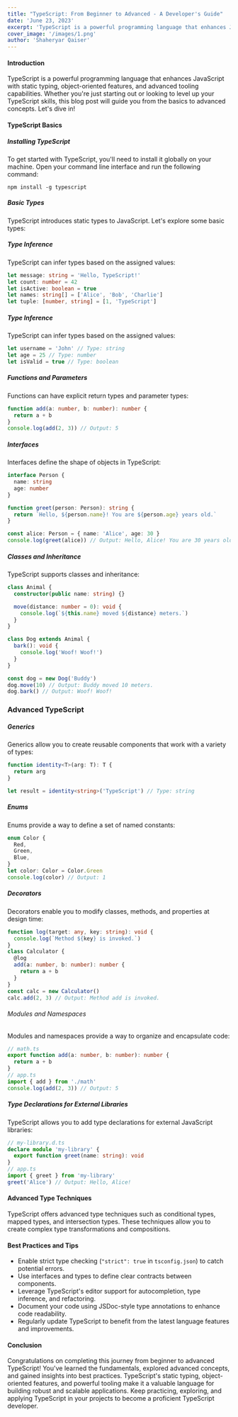```yaml
---
title: "TypeScript: From Beginner to Advanced - A Developer's Guide"
date: 'June 23, 2023'
excerpt: 'TypeScript is a powerful programming language that enhances JavaScript with static typing, object-oriented features, and advanced tooling capabilities.'
cover_image: '/images/1.png'
author: 'Shaheryar Qaiser'
---
```


#### Introduction

TypeScript is a powerful programming language that enhances JavaScript with static typing, object-oriented features, and advanced tooling capabilities. Whether you're just starting out or looking to level up your TypeScript skills, this blog post will guide you from the basics to advanced concepts. Let's dive in!

#### TypeScript Basics

##### Installing TypeScript

To get started with TypeScript, you'll need to install it globally on your machine. Open your command line interface and run the following command:

```
npm install -g typescript
```

##### Basic Types

TypeScript introduces static types to JavaScript. Let's explore some basic types:

##### Type Inference

TypeScript can infer types based on the assigned values:

```typescript
let message: string = 'Hello, TypeScript!'
let count: number = 42
let isActive: boolean = true
let names: string[] = ['Alice', 'Bob', 'Charlie']
let tuple: [number, string] = [1, 'TypeScript']
```

##### Type Inference

TypeScript can infer types based on the assigned values:

```typescript
let username = 'John' // Type: string
let age = 25 // Type: number
let isValid = true // Type: boolean
```

##### Functions and Parameters

Functions can have explicit return types and parameter types:

```typescript
function add(a: number, b: number): number {
  return a + b
}
console.log(add(2, 3)) // Output: 5
```

##### Interfaces

Interfaces define the shape of objects in TypeScript:

```typescript
interface Person {
  name: string
  age: number
}

function greet(person: Person): string {
  return `Hello, ${person.name}! You are ${person.age} years old.`
}

const alice: Person = { name: 'Alice', age: 30 }
console.log(greet(alice)) // Output: Hello, Alice! You are 30 years old.
```

##### Classes and Inheritance

TypeScript supports classes and inheritance:

```typescript
class Animal {
  constructor(public name: string) {}

  move(distance: number = 0): void {
    console.log(`${this.name} moved ${distance} meters.`)
  }
}

class Dog extends Animal {
  bark(): void {
    console.log('Woof! Woof!')
  }
}

const dog = new Dog('Buddy')
dog.move(10) // Output: Buddy moved 10 meters.
dog.bark() // Output: Woof! Woof!
```

### Advanced TypeScript

##### Generics

Generics allow you to create reusable components that work with a variety of types:

```typescript
function identity<T>(arg: T): T {
  return arg
}

let result = identity<string>('TypeScript') // Type: string
```

##### Enums

Enums provide a way to define a set of named constants:

```typescript
enum Color {
  Red,
  Green,
  Blue,
}
let color: Color = Color.Green
console.log(color) // Output: 1
```

##### Decorators

Decorators enable you to modify classes, methods, and properties at design time:

```typescript
function log(target: any, key: string): void {
  console.log(`Method ${key} is invoked.`)
}
class Calculator {
  @log
  add(a: number, b: number): number {
    return a + b
  }
}
const calc = new Calculator()
calc.add(2, 3) // Output: Method add is invoked.
```

###### Modules and Namespaces

Modules and namespaces provide a way to organize and encapsulate code:

```typescript
// math.ts
export function add(a: number, b: number): number {
  return a + b
}
// app.ts
import { add } from './math'
console.log(add(2, 3)) // Output: 5
```

##### Type Declarations for External Libraries

TypeScript allows you to add type declarations for external JavaScript libraries:

```typescript
// my-library.d.ts
declare module 'my-library' {
  export function greet(name: string): void
}
// app.ts
import { greet } from 'my-library'
greet('Alice') // Output: Hello, Alice!
```

#### Advanced Type Techniques

TypeScript offers advanced type techniques such as conditional types, mapped types, and intersection types. These techniques allow you to create complex type transformations and compositions.

#### Best Practices and Tips

- Enable strict type checking (`"strict": true` in `tsconfig.json`) to catch potential errors.
- Use interfaces and types to define clear contracts between components.
- Leverage TypeScript's editor support for autocompletion, type inference, and refactoring.
- Document your code using JSDoc-style type annotations to enhance code readability.
- Regularly update TypeScript to benefit from the latest language features and improvements.

#### Conclusion

Congratulations on completing this journey from beginner to advanced TypeScript! You've learned the fundamentals, explored advanced concepts, and gained insights into best practices. TypeScript's static typing, object-oriented features, and powerful tooling make it a valuable language for building robust and scalable applications. Keep practicing, exploring, and applying TypeScript in your projects to become a proficient TypeScript developer.
